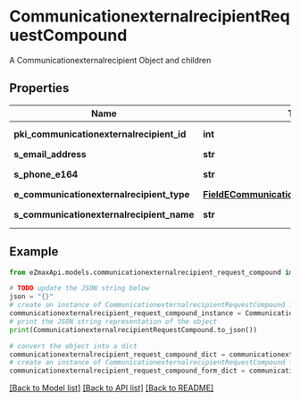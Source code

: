 # CommunicationexternalrecipientRequestCompound

A Communicationexternalrecipient Object and children

## Properties

Name | Type | Description | Notes
------------ | ------------- | ------------- | -------------
**pki_communicationexternalrecipient_id** | **int** | The unique ID of the Communicationexternalrecipient | [optional] 
**s_email_address** | **str** | The email address. | [optional] 
**s_phone_e164** | **str** | A phone number in E.164 Format | [optional] 
**e_communicationexternalrecipient_type** | [**FieldECommunicationexternalrecipientType**](FieldECommunicationexternalrecipientType.md) |  | [optional] 
**s_communicationexternalrecipient_name** | **str** | The name of the Communicationexternalrecipient | [optional] 

## Example

```python
from eZmaxApi.models.communicationexternalrecipient_request_compound import CommunicationexternalrecipientRequestCompound

# TODO update the JSON string below
json = "{}"
# create an instance of CommunicationexternalrecipientRequestCompound from a JSON string
communicationexternalrecipient_request_compound_instance = CommunicationexternalrecipientRequestCompound.from_json(json)
# print the JSON string representation of the object
print(CommunicationexternalrecipientRequestCompound.to_json())

# convert the object into a dict
communicationexternalrecipient_request_compound_dict = communicationexternalrecipient_request_compound_instance.to_dict()
# create an instance of CommunicationexternalrecipientRequestCompound from a dict
communicationexternalrecipient_request_compound_form_dict = communicationexternalrecipient_request_compound.from_dict(communicationexternalrecipient_request_compound_dict)
```
[[Back to Model list]](../README.md#documentation-for-models) [[Back to API list]](../README.md#documentation-for-api-endpoints) [[Back to README]](../README.md)



